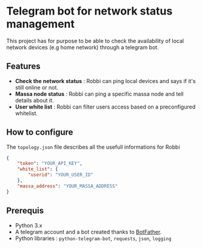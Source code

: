 # Telegram bot for network status management

This project has for purpose to be able to check the availability of local network devices (e.g home network) through a telegram bot.

## Features

- **Check the network status** : Robbi can ping local devices and says if it's still online or not.
- **Massa node status** : Robbi can ping a specific massa node and tell details about it.
- **User white list** : Robbi can filter users access based on a preconfigured whitelist.

## How to configure

The `topology.json` file describes all the usefull informations for Robbi

```json
{
    "token": "YOUR_API_KEY",
    "white_list": {
        "userid": "YOUR_USER_ID"
    },
    "massa_address": "YOUR_MASSA_ADDRESS"
}
```

## Prerequis

- Python 3.x
- A telegram account and a bot created thanks to [BotFather](https://core.telegram.org/bots#botfather).
- Python libraries : `python-telegram-bot`, `requests`, `json`, `logging`
